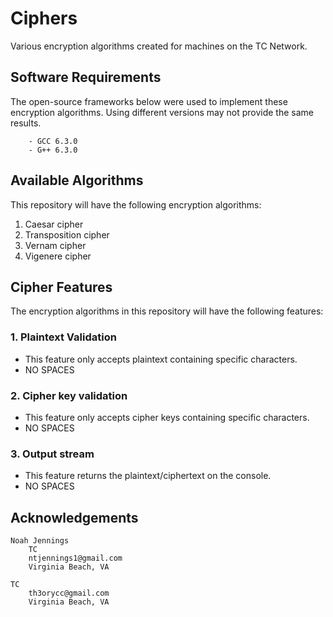 # Ciphers

Various encryption algorithms created for machines on the TC Network.

## Software Requirements

The open-source frameworks below were used to implement these encryption algorithms. Using different versions may not provide the same results. 

```
    - GCC 6.3.0
    - G++ 6.3.0
```

## Available Algorithms

This repository will have the following encryption algorithms:

1. Caesar cipher
2. Transposition cipher
3. Vernam cipher
4. Vigenere cipher

## Cipher Features

The encryption algorithms in this repository will have the following features:

### 1. Plaintext Validation
- This feature only accepts plaintext containing specific characters.
- NO SPACES 

### 2. Cipher key validation
- This feature only accepts cipher keys containing specific characters.
- NO SPACES 

### 3. Output stream
- This feature returns the plaintext/ciphertext on the console.
- NO SPACES

## Acknowledgements

    Noah Jennings 
        TC 
        ntjennings1@gmail.com
        Virginia Beach, VA
        
    TC 
        th3orycc@gmail.com
        Virginia Beach, VA